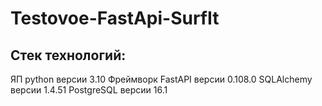 # Testovoe-FastApi-SurfIt
## Cтек технологий:
ЯП python версии 3.10
Фреймворк FastAPI версии 0.108.0
SQLAlchemy версии 1.4.51
PostgreSQL версии 16.1
